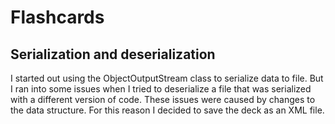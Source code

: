 # Flashcards

## Serialization and deserialization

I started out using the ObjectOutputStream class to serialize data to file. But I ran into some issues when I tried to deserialize a file that was serialized with a different version of code. These issues were caused by changes to the data structure. For this reason I decided to save the deck as an XML file.

